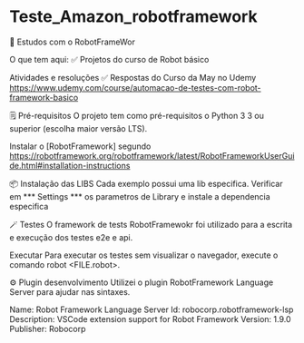 # Teste_Amazon_robotframework

📌 Estudos com o RobotFrameWor

O que tem aqui:
✅ Projetos do curso de Robot básico

Atividades e resoluções
✅ Respostas do Curso da May no Udemy https://www.udemy.com/course/automacao-de-testes-com-robot-framework-basico


🗒️ Pré-requisitos
O projeto tem como pré-requisitos o Python 3 3 ou superior (escolha maior versão LTS).

Instalar o [RobotFramework] segundo https://robotframework.org/robotframework/latest/RobotFrameworkUserGuide.html#installation-instructions

📦 Instalação das LIBS
Cada exemplo possui uma lib especifica. Verificar em *** Settings *** os parametros de Library e instale a dependencia especifica

🪄 Testes
O framework de tests RobotFramewokr foi utilizado para a escrita e execução dos testes e2e e api.

Executar
Para executar os testes sem visualizar o navegador, execute o comando robot <FILE.robot>.

⚙️ Plugin desenvolvimento
Utilizei o plugin RobotFramework Language Server para ajudar nas sintaxes.

Name: Robot Framework Language Server Id: robocorp.robotframework-lsp Description: VSCode extension support for Robot Framework Version: 1.9.0 Publisher: Robocorp
